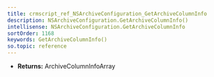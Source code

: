 ```yaml
---
title: crmscript_ref_NSArchiveConfiguration_GetArchiveColumnInfo
description: NSArchiveConfiguration.GetArchiveColumnInfo()
intellisense: NSArchiveConfiguration.GetArchiveColumnInfo
sortOrder: 1168
keywords: GetArchiveColumnInfo()
so.topic: reference
---
```



* **Returns:** ArchiveColumnInfoArray



